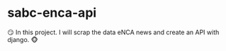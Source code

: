 # sabc-enca-api
:smirk: In this project. I will scrap the data eNCA news and create an API with django.  :monkey_face:

